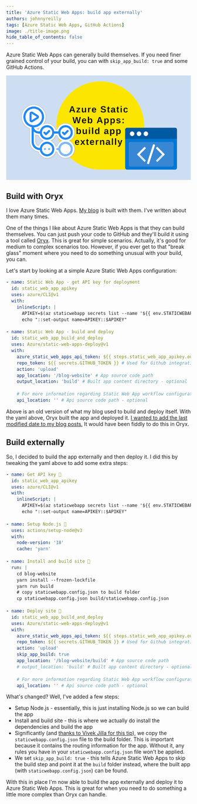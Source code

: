 ```yaml
---
title: 'Azure Static Web Apps: build app externally'
authors: johnnyreilly
tags: [Azure Static Web Apps, GitHub Actions]
image: ./title-image.png
hide_table_of_contents: false
---
```


Azure Static Web Apps can generally build themselves. If you need finer grained control of your build, you can with `skip_app_build: true` and some GitHub Actions.

![title image reading "Azure Static Web Apps: build app externally" with the Static Web Apps logo](title-image.png)

## Build with Oryx

I love Azure Static Web Apps. [My blog](https://blog.johnnyreilly.com) is built with them. I've written about them many times.

One of the things I like about Azure Static Web Apps is that they can build themselves. You can just push your code to GitHub and they'll build it using a tool called [Oryx](https://github.com/microsoft/Oryx). This is great for simple scenarios. Actually, it's good for medium to complex scenarios too. However, if you ever get to that "break glass" moment where you need to do something unusual with your build, you can.

Let's start by looking at a simple Azure Static Web Apps configuration:

```yaml
- name: Static Web App - get API key for deployment
  id: static_web_app_apikey
  uses: azure/CLI@v1
  with:
    inlineScript: |
      APIKEY=$(az staticwebapp secrets list --name '${{ env.STATICWEBAPPNAME }}' | jq -r '.properties.apiKey')
      echo "::set-output name=APIKEY::$APIKEY"

- name: Static Web App - build and deploy
  id: static_web_app_build_and_deploy
  uses: Azure/static-web-apps-deploy@v1
  with:
    azure_static_web_apps_api_token: ${{ steps.static_web_app_apikey.outputs.APIKEY }}
    repo_token: ${{ secrets.GITHUB_TOKEN }} # Used for Github integrations (i.e. PR comments)
    action: 'upload'
    app_location: '/blog-website' # App source code path
    output_location: 'build' # Built app content directory - optional

    # For more information regarding Static Web App workflow configurations, please visit: https://aka.ms/swaworkflowconfig
    api_location: '' # Api source code path - optional
```

Above is an old version of what my blog used to build and deploy itself. With the yaml above, Oryx built the app and deployed it. [I wanted to add the last modified date to my blog posts.](../2022-11-25-adding-lastmod-to-sitemap-git-commit-date/index.md) It would have been fiddly to do this in Oryx.

## Build externally

So, I decided to build the app externally and then deploy it. I did this by tweaking the yaml above to add some extra steps:

```yaml
- name: Get API key 🔑
  id: static_web_app_apikey
  uses: azure/CLI@v1
  with:
    inlineScript: |
      APIKEY=$(az staticwebapp secrets list --name '${{ env.STATICWEBAPPNAME }}' | jq -r '.properties.apiKey')
      echo "::set-output name=APIKEY::$APIKEY"

- name: Setup Node.js 🔧
  uses: actions/setup-node@v3
  with:
    node-version: '18'
    cache: 'yarn'

- name: Install and build site 🔧
  run: |
    cd blog-website
    yarn install --frozen-lockfile
    yarn run build
    # copy staticwebapp.config.json to build folder
    cp staticwebapp.config.json build/staticwebapp.config.json

- name: Deploy site 🚀
  id: static_web_app_build_and_deploy
  uses: Azure/static-web-apps-deploy@v1
  with:
    azure_static_web_apps_api_token: ${{ steps.static_web_app_apikey.outputs.APIKEY }}
    repo_token: ${{ secrets.GITHUB_TOKEN }} # Used for Github integrations (i.e. PR comments)
    action: 'upload'
    skip_app_build: true
    app_location: '/blog-website/build' # App source code path
    # output_location: 'build' # Built app content directory - optional

    # For more information regarding Static Web App workflow configurations, please visit: https://aka.ms/swaworkflowconfig
    api_location: '' # Api source code path - optional
```

What's changed? Well, I've added a few steps:

- Setup Node.js - essentially, this is just installing Node.js so we can build the app
- Install and build site - this is where we actually do install the dependencies and build the app
- Significantly (and [thanks to Vivek Jilla for this tip](https://github.com/Azure/static-web-apps/issues/1017#issuecomment-1356786140)), we copy the `staticwebapp.config.json` file to the build folder. This is important because it contains the routing information for the app. Without it, any rules you have in your `staticwebapp.config.json` file won't be applied.
- We set `skip_app_build: true` - this tells Azure Static Web Apps to skip the build step and point it at the `build` folder instead, where the built app (with `staticwebapp.config.json`) can be found.

With this in place I'm now able to build the app externally and deploy it to Azure Static Web Apps. This is great for when you need to do something a little more complex than Oryx can handle.
